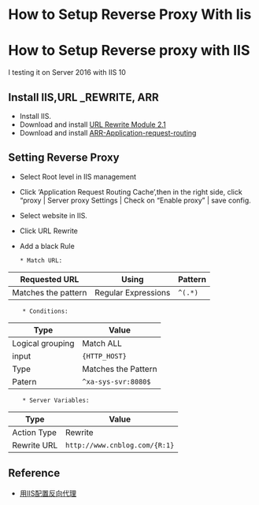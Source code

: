 # How to Setup Reverse Proxy With Iis


# How to Setup Reverse proxy with IIS
I testing it on Server 2016 with IIS 10

## Install IIS,URL _REWRITE, ARR

  * Install IIS.
  * Download and install [URL Rewrite Module 2.1](https://www.iis.net/downloads/microsoft/url-rewrite)
  * Download and install [ARR-Application-request-routing](https://www.iis.net/downloads/microsoft/application-request-routing)

## Setting Reverse Proxy
  * Select Root level in IIS management
  * Click ‘Application Request Routing Cache’,then in the right side, click “proxy | Server proxy Settings | Check on “Enable proxy” | save config.
  * Select website in IIS.
  * Click URL Rewrite
  * Add a black Rule

 		* Match URL:

|Requested URL	|Using	|Pattern|
|---|---|---|
|Matches the pattern	|Regular Expressions|	`^(.*)` |

		* Conditions:

|Type	|Value|
|---|---|
|Logical grouping	|Match ALL|
|input	|`{HTTP_HOST}`|
|Type	|Matches the Pattern|
|Patern	| `^xa-sys-svr:8080$` |

		* Server Variables:

|Type	|Value|
|---|---|
|Action Type|	Rewrite|
|Rewrite URL	|`http://www.cnblog.com/{R:1}`|


## Reference

 * [用IIS配置反向代理](https://my.oschina.net/tanyixiu/blog/123832)

